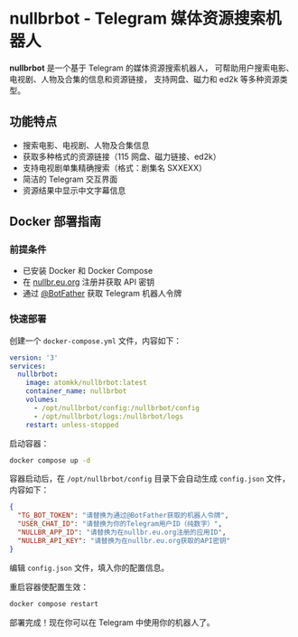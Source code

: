 # nullbrbot - Telegram 媒体资源搜索机器人

**nullbrbot** 是一个基于 Telegram 的媒体资源搜索机器人，
可帮助用户搜索电影、电视剧、人物及合集的信息和资源链接，
支持网盘、磁力和 ed2k 等多种资源类型。

## 功能特点

- 搜索电影、电视剧、人物及合集信息
- 获取多种格式的资源链接（115 网盘、磁力链接、ed2k）
- 支持电视剧单集精确搜索（格式：剧集名 SXXEXX）
- 简洁的 Telegram 交互界面
- 资源结果中显示中文字幕信息

## Docker 部署指南

### 前提条件

- 已安装 Docker 和 Docker Compose
- 在 [nullbr.eu.org](https://nullbr.eu.org) 注册并获取 API 密钥
- 通过 [@BotFather](https://t.me/BotFather) 获取 Telegram 机器人令牌

### 快速部署

创建一个 `docker-compose.yml` 文件，内容如下：

```yaml
version: '3'
services:
  nullbrbot:
    image: atomkk/nullbrbot:latest
    container_name: nullbrbot
    volumes:
      - /opt/nullbrbot/config:/nullbrbot/config
      - /opt/nullbrbot/logs:/nullbrbot/logs
    restart: unless-stopped
```

启动容器：

```bash
docker compose up -d
```

容器启动后，在 `/opt/nullbrbot/config` 目录下会自动生成 `config.json` 文件，内容如下：

```json
{
  "TG_BOT_TOKEN": "请替换为通过@BotFather获取的机器人令牌",
  "USER_CHAT_ID": "请替换为你的Telegram用户ID（纯数字）",
  "NULLBR_APP_ID": "请替换为在nullbr.eu.org注册的应用ID",
  "NULLBR_API_KEY": "请替换为在nullbr.eu.org获取的API密钥"
}
```

编辑 `config.json` 文件，填入你的配置信息。

重启容器使配置生效：

```bash
docker compose restart
```

部署完成！现在你可以在 Telegram 中使用你的机器人了。

